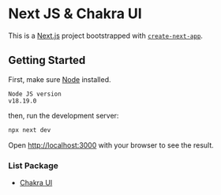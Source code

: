 # Next JS & Chakra UI

This is a [Next.js](https://nextjs.org/) project bootstrapped with [`create-next-app`](https://github.com/vercel/next.js/tree/canary/packages/create-next-app).

## Getting Started

First, make sure [Node](https://nodejs.org/en) installed.

```
Node JS version
v18.19.0
```

then, run the development server:

```bash
npx next dev
```

Open [http://localhost:3000](http://localhost:3000) with your browser to see the result.

### List Package

- [Chakra UI](https://chakra-ui.com/)
